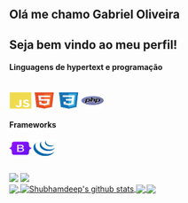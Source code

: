 ## Olá me chamo Gabriel Oliveira 
## Seja bem vindo ao meu perfil!

<h4>Linguagens de hypertext e programação<h4>
<div style="display: inline_block"><br>
  <img align="center" alt="Gabriel-Js" height="30" width="40" src="https://raw.githubusercontent.com/devicons/devicon/master/icons/javascript/javascript-plain.svg">
  <img align="center" alt="Gabriel-HTML" height="30" width="40" src="https://raw.githubusercontent.com/devicons/devicon/master/icons/html5/html5-original.svg">
  <img align="center" alt="Gabriel-CSS" height="30" width="40" src="https://raw.githubusercontent.com/devicons/devicon/master/icons/css3/css3-original.svg">
  <img align="center" alt="Gabriel-PHP" height="30" width="40" src="https://raw.githubusercontent.com/devicons/devicon/master/icons/php/php-original.svg">
</div>
  
 <h4>Frameworks<h4>
  <img align="center" alt="Gabriel-bootstrap" height="30" width="40" src="https://raw.githubusercontent.com/devicons/devicon/master/icons/bootstrap/bootstrap-original.svg">
  <img align="center" alt="Gabriel-jquery" height="30" width="40" src="https://raw.githubusercontent.com/devicons/devicon/master/icons/jquery/jquery-original.svg">
  
  ##
   
  <div> 
  <a href="https://instagram.com/gabrielnas._" target="_blank"><img src="https://img.shields.io/badge/-Instagram-%23E4405F?style=for-the-badge&logo=instagram&logoColor=white" target="_blank"></a>
  <a href="https://www.linkedin.com/in/gabriel-oliveira-106906219" target="_blank"><img src="https://img.shields.io/badge/-LinkedIn-%230077B5?style=for-the-badge&logo=linkedin&logoColor=white" target="_blank"></a> 
  
</div>

   <a href="https://github.com/Aieff">
  <img align="center" src="https://github-readme-stats.vercel.app/api/top-langs/?username=Aieff&theme=dark&hide_langs_below=1" />
</a>

<a href="https://github.com/Aieff">
 <img align="center" src="https://github-readme-stats.vercel.app/api?username=Aieff&show_icons=true&theme=dark&line_height=27" alt="Shubhamdeep's github stats"/>
</a>


<a href="https://github.com/Aieff/aieff">
  <img align="center" src="https://github-readme-stats.vercel.app/api/pin/?username=Aieff&repo=aieff&theme=dark" />
</a>

<a href="https://github.com/Aieff/Fun-with-DS-and-Algo">
 <img align="center" src="https://github-readme-stats.vercel.app/api/pin/?username=Aieff&repo=Fun-with-DS-and-Algo&theme=dark" />
</a>
